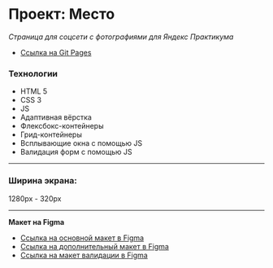 # Проект: Место

*Страница для соцсети с фотографиями для Яндекс Практикума*

* [Ссылка на Git Pages](https://stupidkubik.github.io/mesto/)

### Технологии
* HTML 5
* CSS 3
* JS
* Адаптивная вёрстка
* Флексбокс-контейнеры
* Грид-контейнеры
* Всплывающие окна с помощью JS
* Валидация форм с помощью JS

------ 

### Ширина экрана:
1280px - 320px

------

**Макет на Figma**

* [Ссылка на основной макет в Figma](https://www.figma.com/file/2cn9N9jSkmxD84oJik7xL7/JavaScript.-Sprint-4?node-id=0%3A1)
* [Ссылка на дополнительный макет в Figma](https://www.figma.com/file/bjyvbKKJN2naO0ucURl2Z0/JavaScript.-Sprint-5?node-id=0%3A1)
* [Ссылка на макет валидации в Figma](https://www.figma.com/file/kRVLKwYG3d1HGLvh7JFWRT/JavaScript.-Sprint-6?node-id=0%3A1)
